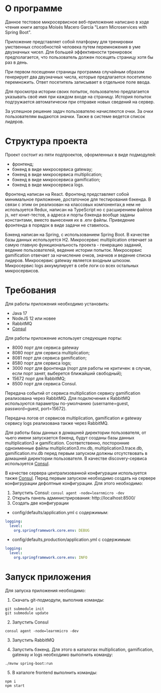 # О программе

Данное тестовое микросервисное веб-приложение написано в ходе чтения книги автора Moisés Macero García "Learn Microservices with Spring Boot".

Приложение представляет собой платформу для тренировки умственных способностей человека путем перемножения в уме двузначных чисел. 
Для большей эффективности тренировок предполагается, что пользователь должен посещять страницу хотя бы раз в день.

При первом посещении страницы программа случайным образом генерирует два двузначных числа, которые предлагается посетителю перемножить. 
Ответ посетитель записывает в отдельное поле ввода. 

Для просмотра истории своих попыток, пользователю предлагается указывать своё имя при каждом входе на страницу. История попыток подгружается автоматически 
при отправке новых сведений на сервер.

За успешное решение задач пользователю начисляются очки. За очки пользователям выдаются значки. 
Также в системе ведется список лидеров.

# Структура проекта

Проект состоит из пяти подпроектов, оформленных в виде подмодулей:
* фронтенд;
* бэкенд в виде микросервиса gateway;
* бэкенд в виде микросервиса multiplication;
* бэкенд в виде микросервиса gamification;
* бэкенд в виде микросервиса logs.

Фронтенд написан на React. Фронтенд представляет собой минимальное приложение, достаточное для тестирования бэкенда. В связи с этим он реализован на классовых компонентах,в нем
не используется Redux, написан на TypeScript но с расширением файлов js, нет юнит-тестов, а адреса и порты бэкенда вообще заданы константами, вместо вынесения их в .env файлы. 
Приведение фронтенда в порядок в виде задачи не ставилось.

Бэкенд написан на Spring, с использованием Spring Boot. В качестве базы данных используется H2.
Микросервис multiplication отвечает за самую главную функциональность проекта - генерацию заданий, ведение пользователей, ведение истории попыток.
Микросервис gamification отвечает за начисление очков, значков и ведение списка лидеров.
Микросервис gateway является входным шлюзом.
Микросервис logs аккумулирует в себе логи со всех остальных микросервисов.

# Требования

Для работы приложения необходимо установить:
* Java 17
* NodeJS 12 или новее
* RabbitMQ
* [Consul](https://www.consul.io/downloads)

Для работы приложение использует следующие порты:
* 8000 порт для сервиса gateway
* 8080 порт для сервиса multiplication;
* 8081 порт для сервиса gamification;
* 8580 порт для сервиса logs;
* 3000 порт для фронтенда (порт для работы не критичен: в случае, если порт занят, выберется ближайший свободный);
* 15672 порт для RabbitMQ;
* 8500 порт для сервиса Consul.

Передача событий от сервиса multiplication сервису gamification реализована через RabbitMQ. Для подключения к RabbitMQ используются параметры по-умолчанию (username=guest, password=guest, port=15672).

Передача логов от сервисов multiplication, gamification и gateway сервису logs реализована также через RabbitMQ.

Для работы базы данных в домашней директории пользователя, от чьего имени запускается бэкенд, будут созданы базы данных multiplication3 и gamification. 
Соответственно, посторонние одноименные файлы multiplication3.mv.db, multiplication3.trace.db, gamification.mv.db перед первым запуском должны отсутствовать в домашней директории пользователя.
В качестве discovery-сервиса используется [Consul](https://www.consul.io/downloads).

В качестве сервера централизованной конфигурации используется также [Consul](https://www.consul.io/downloads). Перед первым запуском необходимо создать на сервере конфигрурации дефолтные конфигурации.
Для этого необходимо:
1. Запустить Consul: `consul agent -node=learnmicro -dev`
2. Открыть панель администрирования: http://localhost:8500/
3. Создать две конфигурации
- config/defaults/application.yml с содержимым:
```yaml
logging:
  level:
    org.springframework.core.env: DEBUG
```
- config/defaults,production/application.yml с содержимым:
```yaml
logging:
  level:
    org.springframework.core.env: INFO
```

# Запуск приложения

Для запуска приложения необходимо:

1. Скачать git-подмодули, выполнив команды:

```
git submodule init
git submodule update
```

2. Запустить Consul

```
consul agent -node=learnmicro -dev
```

3. Запустить RabbitMQ

4. Запустить бэкенд. Для этого в каталогах multiplication, gamification, gateway и logs необходимо выполнить команду:

```
./mvnw spring-boot:run
```

5. В каталоге frontend выполнить команды:

```
npm i
npm start
```
